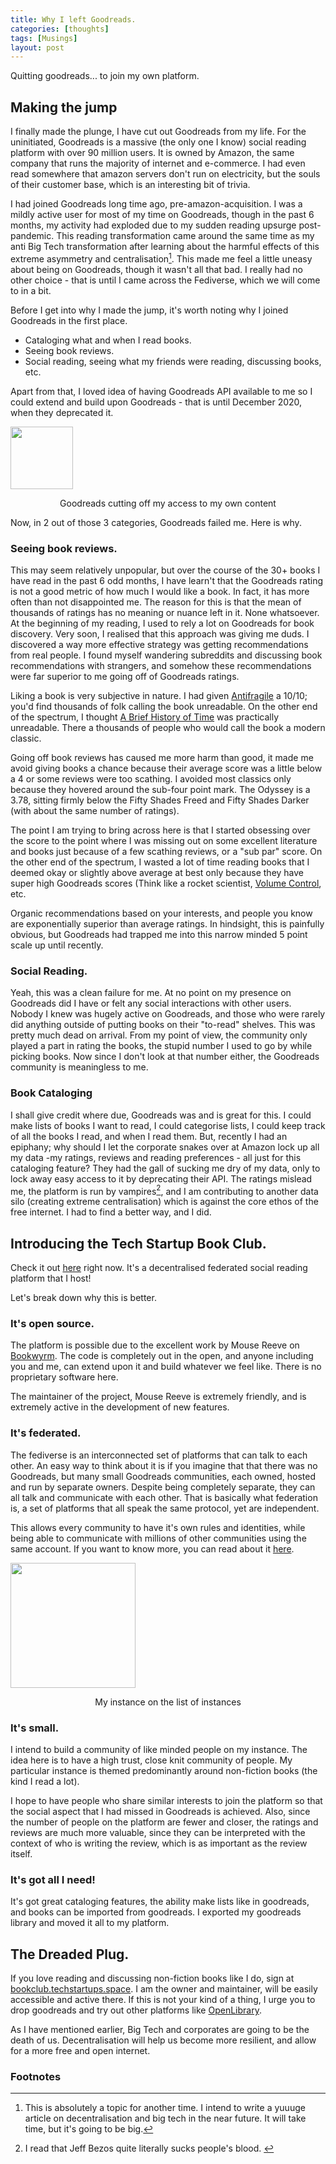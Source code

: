 ```yaml
---
title: Why I left Goodreads.
categories: [thoughts]
tags: [Musings]
layout: post
---
```


Quitting goodreads... to join my own platform.

## Making the jump
I finally made the plunge, I have cut out Goodreads from my life. For the uninitiated, Goodreads is a massive (the only one I know) social reading platform with over 90 million users. It is owned by Amazon, the same company that runs the majority of internet and e-commerce. I had even read somewhere that amazon servers don't run on electricity, but the souls of their customer base, which is an interesting bit of trivia.

I had joined Goodreads long time ago, pre-amazon-acquisition. I was a mildly active user for most of my time on Goodreads, though in the past 6 months, my activity had exploded due to my sudden reading upsurge post-pandemic. This reading transformation came around the same time as my anti Big Tech transformation after learning about the harmful effects of this extreme asymmetry and centralisation[^1]. This made me feel a little uneasy about being on Goodreads, though it wasn't all that bad. I really had no other choice - that is until I came across the Fediverse, which we will come to in a bit.

Before I get into why I made the jump, it's worth noting why I joined Goodreads in the first place. 
- Cataloging what and when I read books.
- Seeing book reviews.
- Social reading, seeing what my friends were reading, discussing books, etc.

Apart from that, I loved idea of having Goodreads API available to me so I could extend and build upon Goodreads - that is until December 2020, when they deprecated it.


<img src="https://i.imgur.com/2Dq4FUu.png" height="100">
<p style="text-align:center">Goodreads cutting off my access to my own content</p>


Now, in 2 out of those 3 categories, Goodreads failed me. Here is why.

### Seeing book reviews.
This may seem relatively unpopular, but over the course of the 30+ books I have read in the past 6 odd months, I have learn't that the Goodreads rating is not a good metric of how much I would like a book. In fact, it has more often than not disappointed me. The reason for this is that the mean of thousands of ratings has no meaning or nuance left in it. None whatsoever. At the beginning of my reading, I used to rely a lot on Goodreads for book discovery. Very soon, I realised that this approach was giving me duds. I discovered a way more effective strategy was getting recommendations from real people. I found myself wandering subreddits and discussing book recommendations with strangers, and somehow these recommendations were far superior to me going off of Goodreads ratings.

Liking a book is very subjective in nature. I had given [Antifragile](https://advait.live/antifragile/) a 10/10; you'd find thousands of folk calling the book unreadable. On the other end of the spectrum, I thought [A Brief History of Time](https://advait.live/history-of-time/) was practically unreadable. There a thousands of people who would call the book a modern classic.

Going off book reviews has caused me more harm than good, it made me avoid giving books a chance because their average score was a little below a 4 or some reviews were too scathing. I avoided most classics only because they hovered around the sub-four point mark. The Odyssey is a 3.78, sitting firmly below the Fifty Shades Freed and Fifty Shades Darker (with about the same number of ratings).

The point I am trying to bring across here is that I started obsessing over the score to the point where I was missing out on some excellent literature and books just because of a few scathing reviews, or a "sub par" score. On the other end of the spectrum, I wasted a lot of time reading books that I deemed okay or slightly above average at best only because they have super high Goodreads scores (Think like a rocket scientist, [Volume Control](https://advait.live/volume-control/), etc.

Organic recommendations based on your interests, and people you know are exponentially superior than average ratings. In hindsight, this is painfully obvious, but Goodreads had trapped me into this narrow minded 5 point scale up until recently.

### Social Reading.
Yeah, this was a clean failure for me. At no point on my presence on Goodreads did I have or felt any social interactions with other users. Nobody I knew was hugely active on Goodreads, and those who were rarely did anything outside of putting books on their "to-read" shelves. This was pretty much dead on arrival. From my point of view, the community only played a part in rating the books, the stupid number I used to go by while picking books. Now since I don't look at that number either, the Goodreads community is meaningless to me. 

### Book Cataloging
I shall give credit where due, Goodreads was and is great for this. I could make lists of books I want to read, I could categorise lists, I could keep track of all the books I read, and when I read them. But, recently I had an epiphany; why should I let the corporate snakes over at Amazon lock up all my data -my ratings, reviews and reading preferences - all just for this cataloging feature? They had the gall of sucking me dry of my data, only to lock away easy access to it by deprecating their API. 
The ratings mislead me, the platform is run by vampires[^2], and I am contributing to another data silo (creating extreme centralisation) which is against the core ethos of the free internet. I had to find a better way, and I did.

## Introducing the Tech Startup Book Club.
Check it out [here](https://bookclub.techstartups.space/) right now.
It's a decentralised federated social reading platform that I host! 

Let's break down why this is better.

### It's open source.
The platform is possible due to the excellent work by Mouse Reeve on [Bookwyrm](https://github.com/bookwyrm-social/). The code is completely out in the open, and anyone including you and me, can extend upon it and build whatever we feel like. There is no proprietary software here.

The maintainer of the project, Mouse Reeve is extremely friendly, and is extremely active in the development of new features.

### It's federated.
The fediverse is an interconnected set of platforms that can talk to each other. An easy way to think about it is if you imagine that that there was no Goodreads, but many small Goodreads communities, each owned, hosted and run by separate owners. Despite being completely separate, they can all talk and communicate with each other. That is basically what federation is, a set of platforms that all speak the same protocol, yet are independent. 

This allows every community to have it's own rules and identities, while being able to communicate with millions of other communities using the same account. If you want to know more, you can read about it [here](https://en.wikipedia.org/wiki/Fediverse).

<img src="https://i.imgur.com/JSAoLKw.png" height="200">
<p style="text-align:center">My instance on the list of instances</p>

### It's small.
I intend to build a community of like minded people on my instance. The idea here is to have a high trust, close knit community of people. My particular instance is themed predominantly around non-fiction books (the kind I read a lot). 

I hope to have people who share similar interests to join the platform so that the social aspect that I had missed in Goodreads is achieved. Also, since the number of people on the platform are fewer and closer, the ratings and reviews are much more valuable, since they can be interpreted with the context of who is writing the review, which is as important as the review itself.

### It's got all I need!
It's got great cataloging features, the ability make lists like in goodreads, and books can be imported from goodreads. I exported my goodreads library and moved it all to my platform. 

## The Dreaded Plug.
If you love reading and discussing non-fiction books like I do, sign at [bookclub.techstartups.space](https://bookclub.techstartups.space/). I am the owner and maintainer, will be easily accessible and active there. 
If this is not your kind of a thing, I urge you to drop goodreads and try out other platforms like [OpenLibrary](https://openlibrary.org/). 

As I have mentioned earlier, Big Tech and corporates are going to be the death of us. Decentralisation will help us become more resilient, and allow for a more free and open internet.



### Footnotes

[^1]: This is absolutely a topic for another time. I intend to write a yuuuge article on decentralisation and big tech in the near future. It will take time, but it's going to be big.

[^2]: I read that Jeff Bezos quite literally sucks people's blood.  [^3]
[^3]: On a more serious not, I acknowledge the good Amazon has done, but nuance doesn't make for good comedy.